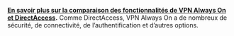 **[En savoir plus sur la comparaison des fonctionnalités de VPN Always On et DirectAccess](../vpn/vpn-map-da.md).** Comme DirectAccess, VPN Always On a de nombreux de sécurité, de connectivité, de l’authentification et d’autres options.